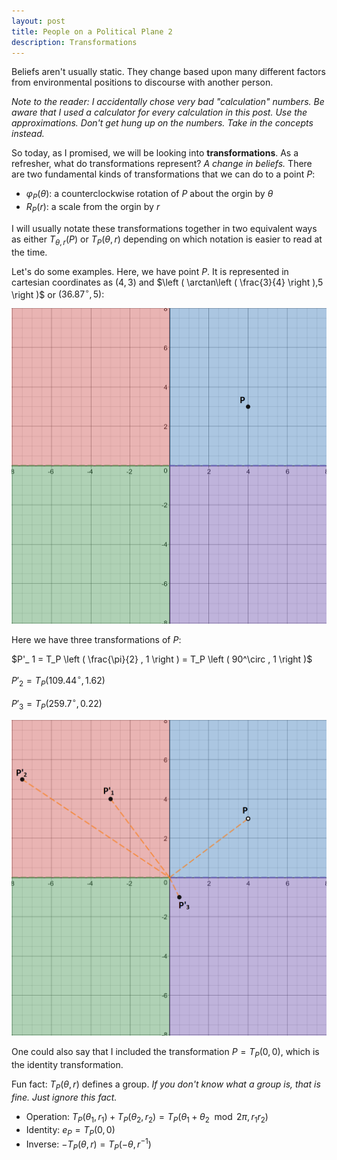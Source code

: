 ```yaml
---
layout: post
title: People on a Political Plane 2
description: Transformations
---
```


Beliefs aren't usually static. They change based upon many different factors from environmental positions to discourse with another person.

_Note to the reader: I accidentally chose very bad "calculation" numbers. Be aware that I used a calculator for every calculation in this post. Use the approximations. Don't get hung up on the numbers. Take in the concepts instead._

So today, as I promised, we will be looking into **transformations**. As a refresher, what do transformations represent? _A change in beliefs._ There are two fundamental kinds of transformations that we can do to a point $P$:
- $\varphi_P(\theta)$: a counterclockwise rotation of $P$ about the orgin by $\theta$
- $R_ P(r)$: a scale from the orgin by $r$

I will usually notate these transformations together in two equivalent ways as either $T_{\theta,r}(P)$ or $T_P \left ( \theta, r \right )$ depending on which notation is easier to read at the time.

Let's do some examples. Here, we have point $P$. It is represented in cartesian coordinates as $(4,3)$ and $\left ( \arctan\left ( \frac{3}{4} \right ),5 \right )$ or $\left ( 36.87^{\circ} , 5 \right )$:

![Point P](https://github.com/RoboNeo9/RoboNeo9.github.io/raw/master/images/2_Cartesian1.PNG)

Here we have three transformations of $P$: 

$P'_ 1 = T_P \left ( \frac{\pi}{2} , 1 \right ) = T_P \left ( 90^\circ , 1 \right )$

$P'_ 2 =  T_P \left ( 109.44^\circ, 1.62 \right )$

$P'_ 3 = T_P \left ( 259.7^\circ, 0.22 \right )$

![Transformations](https://github.com/RoboNeo9/RoboNeo9.github.io/raw/master/images/2_Cartesian2.PNG)

One could also say that I included the transformation $P = T_P \left ( 0, 0 \right )$, which is the identity transformation.

Fun fact: $T_P \left ( \theta, r \right )$ defines a group. _If you don't know what a group is, that is fine. Just ignore this fact._

- Operation: $T_P \left ( \theta_1, r_1 \right )+T_P \left ( \theta_2, r_2 \right ) = T_P \left ( \theta_1+\theta_2\mod 2\pi , r_1 r_2 \right )$ 
- Identity: $e_P = T_P \left ( 0, 0 \right )$
- Inverse: $-T_P \left ( \theta, r \right ) = T_P \left ( -\theta, r^{-1} \right )$
